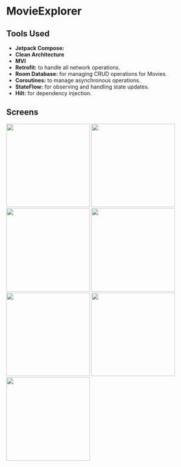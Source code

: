 # MovieExplorer

## Tools Used

- **Jetpack Compose:**
- **Clean Architecture**
- **MVI**
- **Retrofit:** to handle all network operations.
- **Room Database:** for managing CRUD operations for Movies.
- **Coroutines:** to manage asynchronous operations.
- **StateFlow:** for observing and handling state updates.
- **Hilt:** for dependency injection.


## Screens 
<img width="220" src="https://github.com/user-attachments/assets/491f43eb-edb9-4e44-9b9a-af2145ee608e"> <img width="220" src="https://github.com/user-attachments/assets/d0ef7087-4f32-449f-a52b-ef1437dbf5bb"> <img width="220" src="https://github.com/user-attachments/assets/e807f7ff-9952-42c5-9187-9cf0d92be9e8"> <img width="220" src="https://github.com/user-attachments/assets/4a22fde9-245a-4091-8006-deade0e4f4c7"> <img width="220" src="https://github.com/user-attachments/assets/9fcf1efd-5aec-4ccf-9f7d-7cb09b4567d5"> <img width="220" src="https://github.com/user-attachments/assets/f2e21363-231c-4823-af9b-dd8a83d12100"> <img width="220" src="https://github.com/user-attachments/assets/9c6b81cd-2d17-4fa1-b0c1-494fb4280f98">







